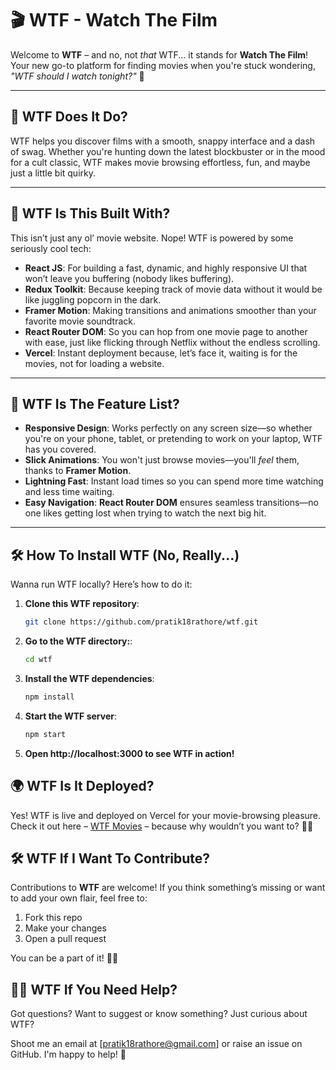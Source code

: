 # 🎬 WTF - Watch The Film

Welcome to **WTF** – and no, not *that* WTF... it stands for **Watch The Film**! Your new go-to platform for finding movies when you're stuck wondering, *"WTF should I watch tonight?"* 🍿

---

## 🚀 WTF Does It Do?

WTF helps you discover films with a smooth, snappy interface and a dash of swag. Whether you're hunting down the latest blockbuster or in the mood for a cult classic, WTF makes movie browsing effortless, fun, and maybe just a little bit quirky.

---

## 🤖 WTF Is This Built With?

This isn’t just any ol’ movie website. Nope! WTF is powered by some seriously cool tech:

- **React JS**: For building a fast, dynamic, and highly responsive UI that won’t leave you buffering (nobody likes buffering).
- **Redux Toolkit**: Because keeping track of movie data without it would be like juggling popcorn in the dark.
- **Framer Motion**: Making transitions and animations smoother than your favorite movie soundtrack.
- **React Router DOM**: So you can hop from one movie page to another with ease, just like flicking through Netflix without the endless scrolling.
- **Vercel**: Instant deployment because, let’s face it, waiting is for the movies, not for loading a website.

---

## 🎥 WTF Is The Feature List?

- **Responsive Design**: Works perfectly on any screen size—so whether you're on your phone, tablet, or pretending to work on your laptop, WTF has you covered.
- **Slick Animations**: You won't just browse movies—you'll *feel* them, thanks to **Framer Motion**.
- **Lightning Fast**: Instant load times so you can spend more time watching and less time waiting.
- **Easy Navigation**: **React Router DOM** ensures seamless transitions—no one likes getting lost when trying to watch the next big hit.

---

## 🛠️ How To Install WTF (No, Really...)

Wanna run WTF locally? Here’s how to do it:

1. **Clone this WTF repository**:

   ```bash
   git clone https://github.com/pratik18rathore/wtf.git
2. **Go to the WTF directory:**:

   ```bash
   cd wtf
3. **Install the WTF dependencies**:

   ```bash
   npm install
4. **Start the WTF server**:

   ```bash
   npm start    
5. **Open http://localhost:3000 to see WTF in action!**


## 🌍 WTF Is It Deployed?

Yes! WTF is live and deployed on Vercel for your movie-browsing pleasure.  
Check it out here – [WTF Movies](https://wtf-watch-the-film.vercel.app/) – because why wouldn’t you want to? 🍿🎥   

## 🛠️ WTF If I Want To Contribute?

Contributions to **WTF** are welcome! If you think something’s missing or want to add your own flair, feel free to:

1. Fork this repo
2. Make your changes
3. Open a pull request

You can be a part of it! 🚀🎉

## 🧑‍💻 WTF If You Need Help?

Got questions? Want to suggest or know something? Just curious about WTF? 

Shoot me an email at [pratik18rathore@gmail.com] or raise an issue on GitHub. I'm happy to help! 🙌
